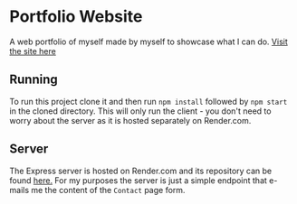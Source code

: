 # Portfolio Website

A web portfolio of myself made by myself to showcase what I can do.
[Visit the site here](https://ribru17.github.io/portfolio-site)

## Running

To run this project clone it and then run `npm install` followed by `npm start` in the cloned directory. This will only run the client - you don't need to worry about
the server as it is hosted separately on Render.com.

## Server

The Express server is hosted on Render.com and its repository can be found [here.](https://github.com/ribru17/portfolio-site-backend)
For my purposes the server is just a simple endpoint that e-mails me the content of the `Contact` page form.